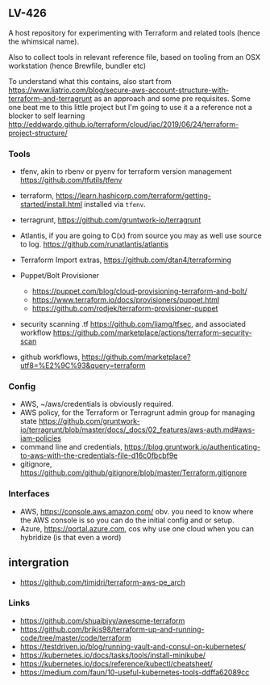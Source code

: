LV-426
------

A host repository for experimenting with Terraform and related tools (hence the whimsical name). 

Also to collect tools in relevant reference file, based on tooling from an OSX workstation (hence Brewfile, bundler etc)

To understand what this contains, also start from https://www.liatrio.com/blog/secure-aws-account-structure-with-terraform-and-terragrunt as an approach and some pre requisites. 
Some one beat me to this little project but I'm going to use it a a reference not a blocker to self learning http://eddwardo.github.io/terraform/cloud/iac/2019/06/24/terraform-project-structure/

### Tools

* tfenv, akin to rbenv or pyenv for terraform version management https://github.com/tfutils/tfenv 
* terraform, https://learn.hashicorp.com/terraform/getting-started/install.html installed via `tfenv`. 
* terragrunt, https://github.com/gruntwork-io/terragrunt 

* Atlantis, if you are going to C(x) from source you may as well use source to log. https://github.com/runatlantis/atlantis
* Terraform Import extras, https://github.com/dtan4/terraforming
* Puppet/Bolt Provisioner 
  * https://puppet.com/blog/cloud-provisioning-terraform-and-bolt/ 
  * https://www.terraform.io/docs/provisioners/puppet.html
  * https://github.com/rodjek/terraform-provisioner-puppet
* security scanning .tf https://github.com/liamg/tfsec, and associated workflow https://github.com/marketplace/actions/terraform-security-scan
* github workflows, https://github.com/marketplace?utf8=%E2%9C%93&query=terraform 

### Config

* AWS, ~/aws/credentials is obviously required.
* AWS policy, for the Terraform or Terragrunt admin group for managing state https://github.com/gruntwork-io/terragrunt/blob/master/docs/_docs/02_features/aws-auth.md#aws-iam-policies 
* command line and credentials, https://blog.gruntwork.io/authenticating-to-aws-with-the-credentials-file-d16c0fbcbf9e
* gitignore, https://github.com/github/gitignore/blob/master/Terraform.gitignore 

### Interfaces

* AWS, https://console.aws.amazon.com/ obv. you need to know where the AWS console is so you can do the initial config and or setup.
* Azure, https://portal.azure.com, cos why use one cloud when you can hybridize (is that even a word)

## intergration

* https://github.com/timidri/terraform-aws-pe_arch

### Links

* https://github.com/shuaibiyy/awesome-terraform 
* https://github.com/brikis98/terraform-up-and-running-code/tree/master/code/terraform
* https://testdriven.io/blog/running-vault-and-consul-on-kubernetes/
* https://kubernetes.io/docs/tasks/tools/install-minikube/
* https://kubernetes.io/docs/reference/kubectl/cheatsheet/
* https://medium.com/faun/10-useful-kubernetes-tools-ddffa62089cc

